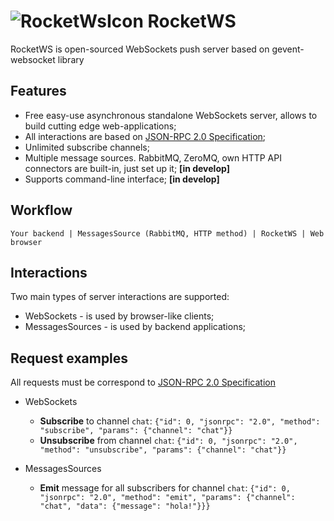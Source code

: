 ![RocketWsIcon](https://cdn2.iconfinder.com/data/icons/windows-8-metro-style/48/rocket.png) RocketWS
====================================================================================================

RocketWS is open-sourced WebSockets push server based on gevent-websocket library


Features
---------

* Free easy-use asynchronous standalone WebSockets server, allows to build cutting edge web-applications;
* All interactions are based on [JSON-RPC 2.0 Specification](http://www.jsonrpc.org/specification); 
* Unlimited subscribe channels;
* Multiple message sources. RabbitMQ, ZeroMQ, own HTTP API connectors are built-in, just set up it; **[in develop]**
* Supports command-line interface; **[in develop]**


Workflow
---------
```uml-activity "RocketWS workflow"
Your backend | MessagesSource (RabbitMQ, HTTP method) | RocketWS | Web browser
```

Interactions
------------
Two main types of server interactions are supported:

* WebSockets - is used by browser-like clients;
* MessagesSources - is used by backend applications;


Request examples
----------------
All requests must be correspond to [JSON-RPC 2.0 Specification](http://www.jsonrpc.org/specification)

* WebSockets
    * **Subscribe** to channel `chat`: ```{"id": 0, "jsonrpc": "2.0", "method": "subscribe", "params": {"channel": "chat"}}```
    * **Unsubscribe** from channel `chat`: ```{"id": 0, "jsonrpc": "2.0", "method": "unsubscribe", "params": {"channel": "chat"}}```
    

* MessagesSources
    * **Emit** message for all subscribers for channel `chat`: ```{"id": 0, "jsonrpc": "2.0", "method": "emit", "params": {"channel": "chat", "data": {"message": "hola!"}}}```

